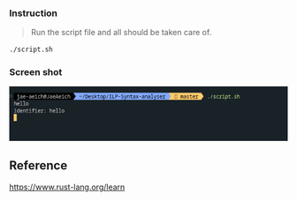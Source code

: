### Instruction

> Run the script file and all should be taken care of.

```bash
./script.sh
```

### Screen shot

![ScreenShot](./assets/SS1.png)

## Reference

https://www.rust-lang.org/learn

